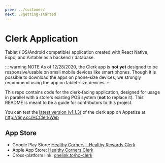```yaml
---
prev: ../customer/
next: ./getting-started
---
```


# Clerk Application

Tablet (iOS/Android compatible) application created with React Native, Expo, and Airtable as a backend / database.

::: warning NOTE
As of 12/28/2020, the Clerk app is **not yet** designed to be responsive/usable on small mobile devices like smart phones. Though it is possible to download the apps on phone-size devices, we strongly recommend using the app on tablet-size devices.
:::

This repo contains code for the clerk-facing application, designed for usage in parallel with a store's existing POS system (**not** to replace it). This README is meant to be a guide for contributors to this project.

You can test the [latest version (v1.1.3)](https://github.com/calblueprint/dccentralkitchen-clerks/releases/tag/v1.1.3) of the clerk app on Appetize at <http://tiny.cc/HCClerkWeb>

## App Store

- Google Play Store: [Healthy Corners - Healthy Rewards Clerk](https://play.google.com/store/apps/details?id=org.calblueprint.HealthyCornersClerk)
- Apple App Store: [Healthy Corners Clerk](https://apps.apple.com/us/app/healthy-corners-clerk/id1508795452)
- Cross-platform link: [onelink.to/hc-clerk](http://onelink.to/hc-clerk)